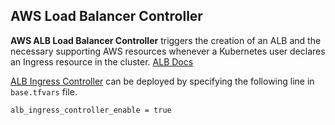 ## AWS Load Balancer Controller

**AWS ALB Load Balancer Controller** triggers the creation of an ALB and the necessary supporting AWS resources whenever a Kubernetes  user declares an Ingress resource in the cluster. [ALB Docs](https://Kubernetes-sigs.github.io/aws-load-balancer-controller/latest/)

[ALB Ingress Controller](helm/lb_ingress_controller/README.md) can be deployed by specifying the following line in `base.tfvars` file.

```
alb_ingress_controller_enable = true
```